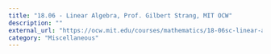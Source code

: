 ```yaml
---
title: "18.06 - Linear Algebra, Prof. Gilbert Strang, MIT OCW"
description: ""
external_url: "https://ocw.mit.edu/courses/mathematics/18-06sc-linear-algebra-fall-2011/"
category: "Miscellaneous"
---
```

